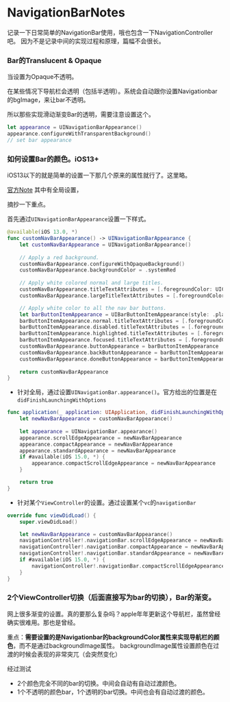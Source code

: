 # NavigationBarNotes
记录一下日常简单的NavigationBar使用，哦也包含一下NavigationController吧。
因为不是记录中间的实现过程和原理，篇幅不会很长。

### Bar的Translucent & Opaque

当设置为Opaque不透明。

在某些情况下导航栏会透明（包括半透明）。系统会自动跟你设置Navigationbar的bgImage，来让bar不透明。

所以那些实现滑动渐变Bar的透明，需要注意设置这个。

```swift
let appearance = UINavigationBarAppearance()
appearance.configureWithTransparentBackground()
// set bar appearance
```

### 如何设置Bar的颜色。iOS13+

iOS13以下的就是简单的设置一下那几个原来的属性就行了。这里略。

[官方Note](https://developer.apple.com/documentation/technotes/tn3106-customizing-uinavigationbar-appearance)
其中有全局设置，

摘抄一下重点。

首先通过`UINavigationBarAppearance`设置一下样式。
```swift
@available(iOS 13.0, *)
func customNavBarAppearance() -> UINavigationBarAppearance {
    let customNavBarAppearance = UINavigationBarAppearance()
    
    // Apply a red background.
    customNavBarAppearance.configureWithOpaqueBackground()
    customNavBarAppearance.backgroundColor = .systemRed
    
    // Apply white colored normal and large titles.
    customNavBarAppearance.titleTextAttributes = [.foregroundColor: UIColor.white]
    customNavBarAppearance.largeTitleTextAttributes = [.foregroundColor: UIColor.white]

    // Apply white color to all the nav bar buttons.
    let barButtonItemAppearance = UIBarButtonItemAppearance(style: .plain)
    barButtonItemAppearance.normal.titleTextAttributes = [.foregroundColor: UIColor.white]
    barButtonItemAppearance.disabled.titleTextAttributes = [.foregroundColor: UIColor.lightText]
    barButtonItemAppearance.highlighted.titleTextAttributes = [.foregroundColor: UIColor.label]
    barButtonItemAppearance.focused.titleTextAttributes = [.foregroundColor: UIColor.white]
    customNavBarAppearance.buttonAppearance = barButtonItemAppearance
    customNavBarAppearance.backButtonAppearance = barButtonItemAppearance
    customNavBarAppearance.doneButtonAppearance = barButtonItemAppearance
    
    return customNavBarAppearance
}
```

- 针对全局，通过设置`UINavigationBar.appearance()`。官方给出的位置是在`didFinishLaunchingWithOptions`

```swift
func application(_ application: UIApplication, didFinishLaunchingWithOptions launchOptions: [UIApplication.LaunchOptionsKey: Any]?) -> Bool {
    let newNavBarAppearance = customNavBarAppearance()
        
    let appearance = UINavigationBar.appearance()
    appearance.scrollEdgeAppearance = newNavBarAppearance
    appearance.compactAppearance = newNavBarAppearance
    appearance.standardAppearance = newNavBarAppearance
    if #available(iOS 15.0, *) {
        appearance.compactScrollEdgeAppearance = newNavBarAppearance
    }

    return true
}


```

- 针对某个`ViewController`的设置。通过设置某个`vc`的`navigationBar`
```swift
override func viewDidLoad() {
    super.viewDidLoad()

    let newNavBarAppearance = customNavBarAppearance()
    navigationController!.navigationBar.scrollEdgeAppearance = newNavBarAppearance
    navigationController!.navigationBar.compactAppearance = newNavBarAppearance
    navigationController!.navigationBar.standardAppearance = newNavBarAppearance
    if #available(iOS 15.0, *) {
        navigationController!.navigationBar.compactScrollEdgeAppearance = newNavBarAppearance
    }
}

```



### 2个ViewController切换（后面直接写为bar的切换），Bar的渐变。

网上很多渐变的设置。真的要那么复杂吗？apple年年更新这个导航栏，虽然曾经确实很难用。那也是曾经。

重点：**需要设置的是Navigationbar的backgroundColor属性来实现导航栏的颜色**，而不是通过backgroundImage属性。
backgroundImage属性设置颜色在过渡的时候会表现的非常突兀（会突然变化）

经过测试

- 2个颜色完全不同的bar的切换。中间会自动有自动过渡颜色。
- 1个不透明的颜色bar，1个透明的bar切换。中间也会有自动过渡的颜色。


